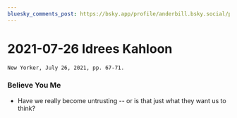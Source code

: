 ```yaml
---
bluesky_comments_post: https://bsky.app/profile/anderbill.bsky.social/post/3ll5r5nge4k2z
---
```

# 2021-07-26 Idrees Kahloon  
	New Yorker, July 26, 2021, pp. 67-71.  

### Believe You Me

 - Have we really become untrusting -- or is that just what they want us to think?

